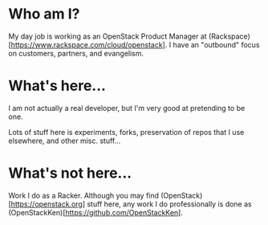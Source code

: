 # Who am I?
My day job is working as an OpenStack Product Manager at (Rackspace)[https://www.rackspace.com/cloud/openstack].  I have an "outbound" focus on customers, partners, and evangelism.

# What's here...
I am not actually a real developer, but I'm very good at pretending to be one.

Lots of stuff here is experiments, forks, preservation of repos that I use elsewhere, and other misc. stuff...

# What's not here...
Work I do as a Racker. Although you may find (OpenStack)[https://openstack.org] stuff here, any work I do professionally is done as (OpenStackKen)[https://github.com/OpenStackKen].

<!--
**KenCrandall/KenCrandall** is a ✨ _special_ ✨ repository because its `README.md` (this file) appears on your GitHub profile.

Here are some ideas to get you started:

- 🔭 I’m currently working on ...
- 🌱 I’m currently learning ...
- 👯 I’m looking to collaborate on ...
- 🤔 I’m looking for help with ...
- 💬 Ask me about ...
- 📫 How to reach me: ...
- 😄 Pronouns: ...
- ⚡ Fun fact: ...
-->
